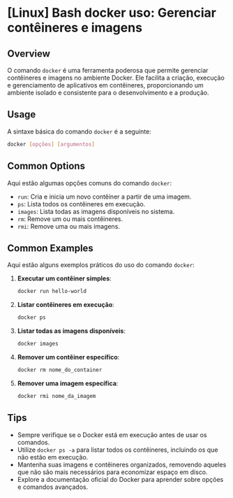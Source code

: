 # [Linux] Bash docker uso: Gerenciar contêineres e imagens

## Overview
O comando `docker` é uma ferramenta poderosa que permite gerenciar contêineres e imagens no ambiente Docker. Ele facilita a criação, execução e gerenciamento de aplicativos em contêineres, proporcionando um ambiente isolado e consistente para o desenvolvimento e a produção.

## Usage
A sintaxe básica do comando `docker` é a seguinte:

```bash
docker [opções] [argumentos]
```

## Common Options
Aqui estão algumas opções comuns do comando `docker`:

- `run`: Cria e inicia um novo contêiner a partir de uma imagem.
- `ps`: Lista todos os contêineres em execução.
- `images`: Lista todas as imagens disponíveis no sistema.
- `rm`: Remove um ou mais contêineres.
- `rmi`: Remove uma ou mais imagens.

## Common Examples
Aqui estão alguns exemplos práticos do uso do comando `docker`:

1. **Executar um contêiner simples**:
   ```bash
   docker run hello-world
   ```

2. **Listar contêineres em execução**:
   ```bash
   docker ps
   ```

3. **Listar todas as imagens disponíveis**:
   ```bash
   docker images
   ```

4. **Remover um contêiner específico**:
   ```bash
   docker rm nome_do_container
   ```

5. **Remover uma imagem específica**:
   ```bash
   docker rmi nome_da_imagem
   ```

## Tips
- Sempre verifique se o Docker está em execução antes de usar os comandos.
- Utilize `docker ps -a` para listar todos os contêineres, incluindo os que não estão em execução.
- Mantenha suas imagens e contêineres organizados, removendo aqueles que não são mais necessários para economizar espaço em disco.
- Explore a documentação oficial do Docker para aprender sobre opções e comandos avançados.